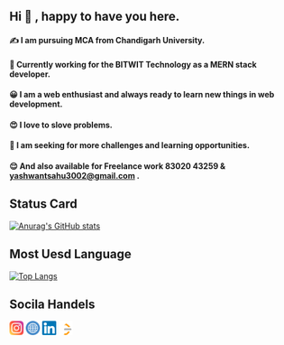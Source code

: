 ## Hi :wave: , happy to have you here.

#### :writing_hand: I am pursuing MCA from Chandigarh University.

#### :office: Currently working for the BITWIT Technology as a MERN stack developer.

#### :grinning: I am a web enthusiast and always ready to learn new things in web development.

#### :heart_eyes: I love to slove problems.

#### :monocle_face: I am seeking for more challenges and learning opportunities.

#### 😌 And also available for Freelance work 83020 43259 & yashwantsahu3002@gmail.com .

## Status Card

[![Anurag's GitHub stats](https://github-readme-stats.vercel.app/api?username=YASH1730&theme=dracula)](https://github.com/anuraghazra/github-readme-stats)

## Most Uesd Language

[![Top Langs](https://github-readme-stats.vercel.app/api/top-langs/?username=YASH1730)](https://github.com/anuraghazra/github-readme-stats)


## Socila Handels 
<p align = 'left'> 
<a href="https://instagram.com/yashwant.sahu.3002/" target="_blank"><img src="https://raw.githubusercontent.com/YASH1730/YASH1730/master/images/instagram.svg"  alt="Intagram" height="25px" width="25px"/></a>
<a href="https://www.instagram.com/rush_to_web/" target="_blank"><img src="https://raw.githubusercontent.com/YASH1730/YASH1730/master/images/web.png"  alt="Intagram" width="25px" height="25px"/></a>
<a href="https://www.linkedin.com/in/yashwant-sahu-4309b8195/" target="_blank"><img src="https://raw.githubusercontent.com/YASH1730/YASH1730/master/images/linkedin.svg"  alt="LinkedIn" width="25px" height="25px"/></a>
<a href="https://leetcode.com/yashwantsahu3002/" target="_blank"><img src="https://raw.githubusercontent.com/YASH1730/YASH1730/master/images/leetcode.png"  alt="Leetcode" width="25px" height="25px"/></a>
</p> 
